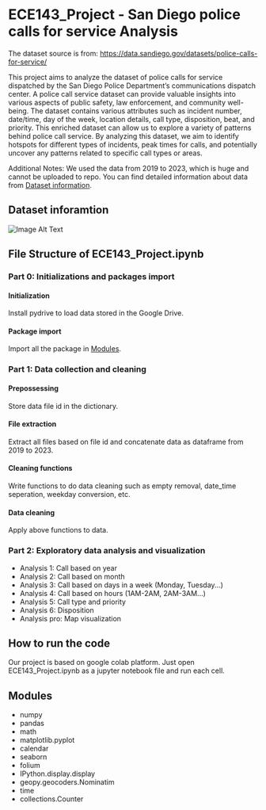 # ECE143_Project - San Diego police calls for service Analysis

The dataset source is from: https://data.sandiego.gov/datasets/police-calls-for-service/

This project aims to analyze the dataset of police calls for service dispatched by the San Diego Police
Department’s communications dispatch center. A police call service dataset can provide valuable insights into
various aspects of public safety, law enforcement, and community well-being. The dataset contains various
attributes such as incident number, date/time, day of the week, location details, call type, disposition, beat,
and priority. This enriched dataset can allow us to explore a variety of patterns behind police call service.
By analyzing this dataset, we aim to identify hotspots for different types of incidents, peak times for calls,
and potentially uncover any patterns related to specific call types or areas.

Additional Notes: We used the data from 2019 to 2023, which is huge and cannot be uploaded to repo. You can find detailed information about data from [Dataset information](#jump). 

## <span id="jump">Dataset inforamtion</span>

![Image Alt Text](https://github.com/rayxuan2000/UCSD_ECE143_project/blob/e7b49164afbe4e7959522b9ca60591bfedec7cb6/additional/data_frame.png)
## File Structure of ECE143_Project.ipynb
### Part 0: Initializations and packages import
#### Initialization
Install pydrive to load data stored in the Google Drive.

#### Package import
Import all the package in [Modules](#jump).

### Part 1: Data collection and cleaning
#### Prepossessing
Store data file id in the dictionary.
#### File extraction
Extract all files based on file id and concatenate data as dataframe from 2019 to 2023.
#### Cleaning functions
Write functions to do data cleaning such as empty removal, date_time seperation, weekday conversion, etc. 
#### Data cleaning
Apply above functions to data.

### Part 2: Exploratory data analysis and visualization
* Analysis 1: Call based on year
* Analysis 2: Call based on month
* Analysis 3: Call based on days in a week (Monday, Tuesday...)
* Analysis 4: Call based on hours (1AM-2AM, 2AM-3AM...)
* Analysis 5: Call type and priority
* Analysis 6: Disposition
* Analysis pro: Map visualization

## How to run the code
Our project is based on google colab platform. Just open ECE143_Project.ipynb as a jupyter notebook file and run each cell.

##   <span id="jump">Modules</span>
* numpy 
* pandas
* math
* matplotlib.pyplot
* calendar
* seaborn
* folium
* IPython.display.display
* geopy.geocoders.Nominatim
* time
* collections.Counter
